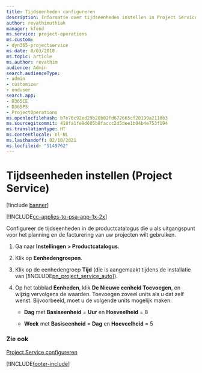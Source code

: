 ```yaml
---
title: Tijdseenheden configureren
description: Informatie over tijdseenheden instellen in Project Service
author: revathimuthiah
manager: kfend
ms.service: project-operations
ms.custom:
- dyn365-projectservice
ms.date: 8/03/2018
ms.topic: article
ms.author: revathim
audience: Admin
search.audienceType:
- admin
- customizer
- enduser
search.app:
- D365CE
- D365PS
- ProjectOperations
ms.openlocfilehash: b7e70c92ed29b20b02fd672665cf20199a2110b3
ms.sourcegitcommit: 418fa1fe9d605b8faccc2d5dee1b04b4e753f194
ms.translationtype: HT
ms.contentlocale: nl-NL
ms.lasthandoff: 02/10/2021
ms.locfileid: "5149762"
---
```

# <a name="set-up-time-units-project-service"></a>Tijdseenheden instellen (Project Service)

[!include [banner](../includes/psa-now-project-operations.md)]

[!INCLUDE[cc-applies-to-psa-app-1x-2x](../includes/cc-applies-to-psa-app-1x-2x.md)]

Configureer de tijdseenheden in de productcatalogus die u als uitgangspunt voor het planning en de facturering van uw projecten wilt gebruiken.  
  
1. Ga naar **Instellingen > Productcatalogus**.  
  
2. Klik op **Eenhedengroepen**.  
  
3. Klik op de eenhedengroep **Tijd** (die is aangemaakt tijdens de installatie van [!INCLUDE[pn_project_service_auto](../includes/pn-project-service-auto.md)]).  
  
4. Op het tabblad **Eenheden**, klik **De Nieuwe eenheid Toevoegen**, en wijzig vervolgens de waarden. Toevoegen zoveel units als u dat zelf wenst. Bijvoorbeeld, moet u de volgende units mogelijk maken:  
  
   - **Dag** met **Basiseenheid** = **Uur** en **Hoeveelheid** = 8  
  
   - **Week** met **Basiseenheid** = **Dag** en **Hoeveelheid** = 5  
  
### <a name="see-also"></a>Zie ook  
 [Project Service configureren](../psa/configure.md)


[!INCLUDE[footer-include](../includes/footer-banner.md)]